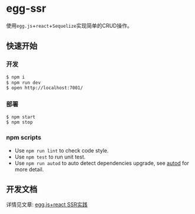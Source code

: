 # egg-ssr
使用`egg.js`+`react`+`Sequelize`实现简单的CRUD操作。

## 快速开始

### 开发

```bash
$ npm i
$ npm run dev
$ open http://localhost:7001/
```

### 部署

```bash
$ npm start
$ npm stop
```

### npm scripts

- Use `npm run lint` to check code style.
- Use `npm test` to run unit test.
- Use `npm run autod` to auto detect dependencies upgrade, see [autod](https://www.npmjs.com/package/autod) for more detail.

[egg]: https://eggjs.org

## 开发文档

详情见文章: [egg.js+react SSR实践](https://delaprada.com/2021/01/19/egg-js-react-SSR%E5%AE%9E%E8%B7%B5/)